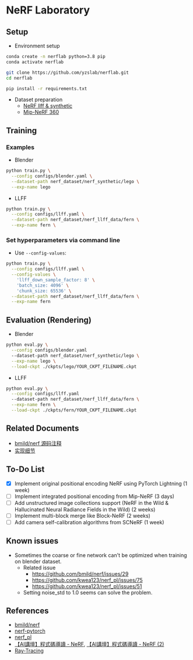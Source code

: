 # NeRF Laboratory
## Setup
- Environment setup
```bash
conda create -n nerflab python=3.8 pip
conda activate nerflab

git clone https://github.com/yzslab/nerflab.git
cd nerflab

pip install -r requirements.txt
```
- Dataset preparation
  - [NeRF llff & synthetic](https://drive.google.com/drive/folders/128yBriW1IG_3NJ5Rp7APSTZsJqdJdfc1)
  - [Mip-NeRF 360](http://storage.googleapis.com/gresearch/refraw360/360_v2.zip)
## Training
### Examples
- Blender
```bash
python train.py \
  --config configs/blender.yaml \
  --dataset-path nerf_dataset/nerf_synthetic/lego \
  --exp-name lego
```
- LLFF
```bash
python train.py \
  --config configs/llff.yaml \
  --dataset-path nerf_dataset/nerf_llff_data/fern \
  --exp-name fern \
```
### Set hyperparameters via command line
- Use `--config-values`:
```bash
python train.py \
  --config configs/llff.yaml \
  --config-values \
    'llff_down_sample_factor: 8' \
    'batch_size: 4096' \
    'chunk_size: 65536' \
  --dataset-path nerf_dataset/nerf_llff_data/fern \
  --exp-name fern
```

## Evaluation (Rendering)
- Blender
```bash
python eval.py \
  --config configs/blender.yaml
  --dataset-path nerf_dataset/nerf_synthetic/lego \
  --exp-name lego \
  --load-ckpt ./ckpts/lego/YOUR_CKPT_FILENAME.ckpt
```
- LLFF
```bash
python eval.py \
  --config configs/llff.yaml
  --dataset-path nerf_dataset/nerf_llff_data/fern \
  --exp-name fern \
  --load-ckpt ./ckpts/fern/YOUR_CKPT_FILENAME.ckpt
```
## Related Documents
- [bmild/nerf 源码注释](https://www.yuque.com/docs/share/01c0c96c-fdc1-472e-acf4-a83aa59f5c6f)
- [实现细节](https://www.yuque.com/docs/share/6d2e30ca-963f-439c-b5b5-776954e6507f)
## To-Do List
- [x] Implement original positional encoding NeRF using PyTorch Lightning (1 week)
- [ ] Implement integrated positional encoding from Mip-NeRF (3 days)
- [ ] Add unstructured image collections support (NeRF in the Wild & Hallucinated Neural Radiance Fields in the Wild) (2 weeks)
- [ ] Implement multi-block merge like Block-NeRF (2 weeks)
- [ ] Add camera self-calibration algorithms from SCNeRF (1 week)
## Known issues
- Sometimes the coarse or fine network can't be optimized when training on blender dataset.
  - Related issue
    - https://github.com/bmild/nerf/issues/29
    - https://github.com/kwea123/nerf_pl/issues/75
    - https://github.com/kwea123/nerf_pl/issues/51
  - Setting noise_std to 1.0 seems can solve the problem. 
## References
- [bmild/nerf](https://github.com/bmild/nerf)
- [nerf-pytorch](https://github.com/yenchenlin/nerf-pytorch)
- [nerf_pl](https://github.com/kwea123/nerf_pl)
- [【AI講壇】程式碼導讀 - NeRF](https://youtu.be/SoEehTR2MiM), [【AI講壇】程式碼導讀 - NeRF (2)](https://youtu.be/kh_hxFnuQNI)
- [Ray-Tracing](https://www.scratchapixel.com/lessons/3d-basic-rendering/ray-tracing-generating-camera-rays/definition-ray)